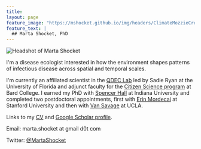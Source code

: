 ```yaml
---
title: 
layout: page
feature_image: "https://mshocket.github.io/img/headers/ClimateMozzieCrop.jpg"
feature_text: |
  ## Marta Shocket, PhD
---
```


![Headshot of Marta Shocket](https://mshocket.github.io/img/MartaShocketHeadshot.jpeg)

I'm a disease ecologist interested in how the environment shapes patterns of infectious disease across spatial and temporal scales.

I'm currently an affiliated scientist in the [QDEC Lab](https://www.sadieryan.net) led by Sadie Ryan at the University of Florida and adjunct faculty for the [Citizen Science program](https://citizenscience.bard.edu/) at Bard College. I earned my PhD with [Spencer Hall](https://hall.lab.indiana.edu/) at Indiana University and completed two postdoctoral appointments, first with [Erin Mordecai](https://www.mordecailab.com/) at Stanford University and then with [Van Savage](https://vsavage.faculty.biomath.ucla.edu/) at UCLA.

Links to my [CV](https://mshocket.github.io/PDFs/MartaShocketCV2022.pdf) and [Google Scholar profile](https://scholar.google.com/citations?user=ibd-mm0AAAAJ&hl=en&oi=ao).

Email: marta.shocket at gmail d0t com

Twitter: [@MartaShocket](https://twitter.com/MartaShocket)

<!--
~~Strikethrough~~

|Table|Test|1  |
|----:|:--:|:--|
| Cool! | 12345| Things | -->